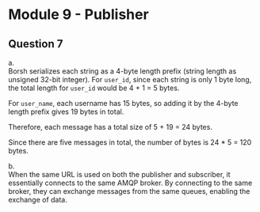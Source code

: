 # Module 9 - Publisher
## Question 7
a.  
Borsh serializes each string as a 4-byte length prefix (string length as unsigned 32-bit integer). For `user_id`, since each string is only 1 byte long, the total length for `user_id` would be 4 + 1 = 5 bytes.

For `user_name`, each username has 15 bytes, so adding it by the 4-byte length prefix gives 19 bytes in total.

Therefore, each message has a total size of 5 + 19 = 24 bytes.

Since there are five messages in total, the number of bytes is 24 * 5 = 120 bytes.

b.  
When the same URL is used on both the publisher and subscriber, it essentially connects to the same AMQP broker. By connecting to the same broker, they can exchange messages from the same queues, enabling the exchange of data.
